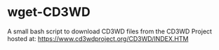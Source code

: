 # wget-CD3WD
A small bash script to download CD3WD files from the CD3WD Project hosted at: https://www.cd3wdproject.org/CD3WD/INDEX.HTM
